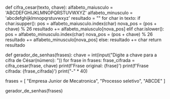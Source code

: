 def cifra_cesar(texto, chave):
    alfabeto_maiusculo = 'ABCDEFGHIJKLMNOPQRSTUVWXYZ'
    alfabeto_minusculo = 'abcdefghijklmnopqrstuvwxyz'
    resultado = ""
    for char in texto:
        if char.isupper():
            pos = alfabeto_maiusculo.index(char)
            nova_pos = (pos + chave) % 26
            resultado += alfabeto_maiusculo[nova_pos]
        elif char.islower():
            pos = alfabeto_minusculo.index(char)
            nova_pos = (pos + chave) % 26
            resultado += alfabeto_minusculo[nova_pos]
        else:
            resultado += char
    return resultado

def gerador_de_senhas(frases):
    chave = int(input("Digite a chave para a cifra de César(número): "))
    for frase in frases:
        frase_cifrada = cifra_cesar(frase, chave)
        print(f'Frase original: {frase}')
        print(f'Frase cifrada: {frase_cifrada}')
        print("-" * 40)
        
frases = [
        "Empresa Junior de Mecatronica",
        "Processo seletivo",
        "ABCDE"
    ]
    
gerador_de_senhas(frases)
